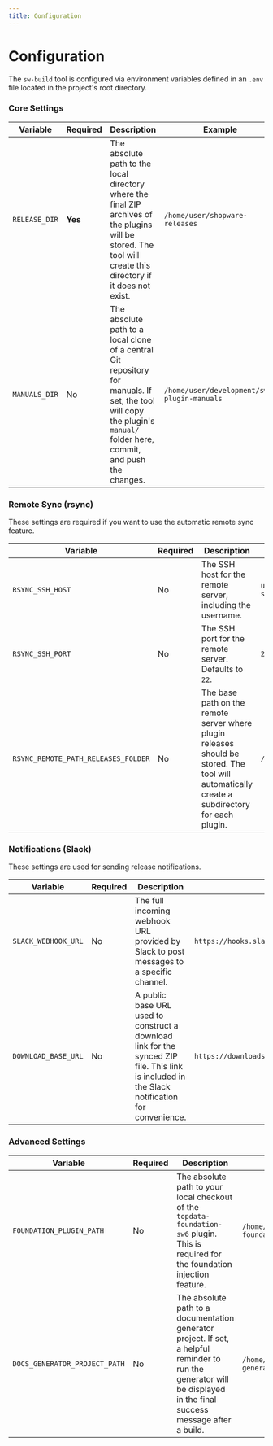```yaml
--- 
title: Configuration
---
```

# Configuration

The `sw-build` tool is configured via environment variables defined in an `.env` file located in the project's root directory.

### Core Settings

| Variable      | Required | Description                                                                                                                                                                                             | Example                                            |
|---------------|----------|---------------------------------------------------------------------------------------------------------------------------------------------------------------------------------------------------------|----------------------------------------------------|
| `RELEASE_DIR` | **Yes**  | The absolute path to the local directory where the final ZIP archives of the plugins will be stored. The tool will create this directory if it does not exist.                                             | `/home/user/shopware-releases`                     |
| `MANUALS_DIR` | No       | The absolute path to a local clone of a central Git repository for manuals. If set, the tool will copy the plugin's `manual/` folder here, commit, and push the changes.                                  | `/home/user/development/sw6-plugin-manuals`        |

### Remote Sync (rsync)

These settings are required if you want to use the automatic remote sync feature.

| Variable                          | Required | Description                                                                                                                               | Example                                              |
|-----------------------------------|----------|-------------------------------------------------------------------------------------------------------------------------------------------|------------------------------------------------------|
| `RSYNC_SSH_HOST`                  | No       | The SSH host for the remote server, including the username.                                                                               | `user@your-server.com`                               |
| `RSYNC_SSH_PORT`                  | No       | The SSH port for the remote server. Defaults to `22`.                                                                                     | `2222`                                               |
| `RSYNC_REMOTE_PATH_RELEASES_FOLDER` | No       | The base path on the remote server where plugin releases should be stored. The tool will automatically create a subdirectory for each plugin. | `/var/www/releases/`                                 |

### Notifications (Slack)

These settings are used for sending release notifications.

| Variable            | Required | Description                                                                                                                            | Example                                                            |
|---------------------|----------|----------------------------------------------------------------------------------------------------------------------------------------|--------------------------------------------------------------------|
| `SLACK_WEBHOOK_URL` | No       | The full incoming webhook URL provided by Slack to post messages to a specific channel.                                                  | `https://hooks.slack.com/services/T00000000/B00000000/XXXXXXXXXXXXXXXXXXXXXXXX` |
| `DOWNLOAD_BASE_URL` | No       | A public base URL used to construct a download link for the synced ZIP file. This link is included in the Slack notification for convenience. | `https://downloads.example.com/plugins`                 |

### Advanced Settings

| Variable                      | Required | Description                                                                                                                                                                | Example                                                    |
|-------------------------------|----------|----------------------------------------------------------------------------------------------------------------------------------------------------------------------------|------------------------------------------------------------|
| `FOUNDATION_PLUGIN_PATH`      | No       | The absolute path to your local checkout of the `topdata-foundation-sw6` plugin. This is required for the foundation injection feature.                                    | `/home/user/development/topdata-foundation-sw6`            |
| `DOCS_GENERATOR_PROJECT_PATH` | No       | The absolute path to a documentation generator project. If set, a helpful reminder to run the generator will be displayed in the final success message after a build. | `/home/user/development/docs-generator`                    |
